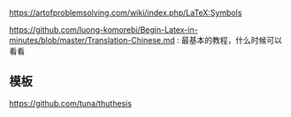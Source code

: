 https://artofproblemsolving.com/wiki/index.php/LaTeX:Symbols

https://github.com/luong-komorebi/Begin-Latex-in-minutes/blob/master/Translation-Chinese.md : 最基本的教程，什么时候可以看看


## 模板
https://github.com/tuna/thuthesis

